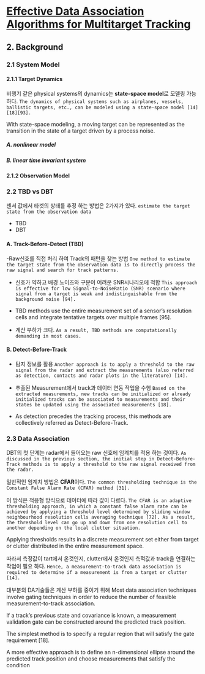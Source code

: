 # [Effective Data Association Algorithms for Multitarget Tracking](https://macsphere.mcmaster.ca/bitstream/11375/16272/2/thesis%20-%20Biruk%20Habtemariam.pdf)

## 2. Background

### 2.1 System Model


#### 2.1.1 Target Dynamics


비행기 같은 physical systems의 dynamics는 **state-space model**로 모델링 가능 하다. `The dynamics of physical systems such as airplanes, vessels, ballistic targets, etc., can be modeled using a state-space model [14][18][93]. `

With state-space modeling, a moving target can be represented as the transition in the state of a target driven by a process noise.

##### A. nonlinear model



##### B. linear time invariant system


#### 2.1.2 Observation Model


### 2.2 TBD vs DBT

센서 값에서 타겟의 상태를 추정 하는 방법은 2가지가 있다. `estimate the target state from the observation data`
- TBD
- DBT 


#### A. Track-Before-Detect (TBD)

-Raw신호를 직접 처리 하여 Track의 패턴을 찾는 방법 `One method to estimate the target state from the observation data is to directly process the raw signal and search for track patterns. `

- 신호가 약하고 배경 노이즈와 구분이 어려운 SNR시나리오에 적합 `This approach is effective for low Signal-to-NoiseRatio (SNR) scenario where signal from a target is weak and indistinguishable from the background noise [94]. `

- TBD methods use the entire measurement set of a sensor’s resolution cells and integrate tentative targets over multiple frames [95]. 

- 계산 부하가 크다. `As a result, TBD methods are computationally demanding in most cases.`


#### B. Detect-Before-Track

- 탐지 정보를 활용 `Another approach is to apply a threshold to the raw signal from the radar and extract the measurements (also referred as detection, contacts and radar plots in the literature) [14]. `

- 추출된 Measurement에서 track과 데이터 연동 작업을 수행 `Based on the extracted measurements, new tracks can be initialized or already initialized tracks can be associated to measurements and their states be updated using the associated measurements [18]. `

- As detection precedes the tracking process, this methods are collectively referred as Detect-Before-Track.

### 2.3 Data Association

DBT의 첫 단계는 radar에서 들어오는 raw 신호에 임계치를 적용 하는 것이다. `As discussed in the previous section, the initial step in Detect-Before-Track methods is to apply a threshold to the raw signal received from the radar. `

일반적인 임계치 방법은 **CFAR**이다. `The common thresholding technique is the Constant False Alarm Rate (CFAR) method [31]. `

이 방식은 적응형 방식으로 데이터에 따라 값이 다르다. `The CFAR is an adaptive thresholding approach, in which a constant false alarm rate can be achieved by applying a threshold level determined by sliding window neighbourhood resolution cells averaging technique [72]. As a result, the threshold level can go up and down from one resolution cell to another depending on the local clutter situation.`

Applying thresholds results in a discrete measurement set either from target or clutter distributed in the entire measurement space. 

따라서 측정값이 tart에서 온것인지, clutter에서 온것인지 측적값과 track을 연결하는 작업이 필요 하다. `Hence, a measurement-to-track data association is required to determine if a measurement is from a target or clutter [14]. `


대부분의 DA기술들은 계산 부하를 중이기 위해 Most data association techniques involve gating techniques in order to reduce the number of feasible measurement-to-track association. 

If a track’s previous state and covariance is known, a measurement validation gate can be constructed around the predicted track position. 

The simplest method is to specify a regular region that will satisfy the gate requirement [18]. 

A more effective approach is to define an n-dimensional ellipse around the predicted track position and choose measurements that satisfy the condition



